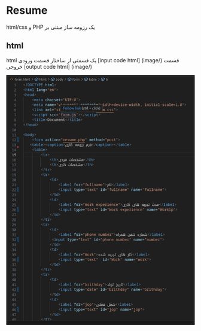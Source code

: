 # Resume
  html/css و PHP یک رزومه ساز مبتنی بر 
## html
html یک قسمتی از ساختار 
قسمت ورودی [input code html] (image/)
قسمت خروجی [output code html] (image/)

![My Project Demo](img1.png)